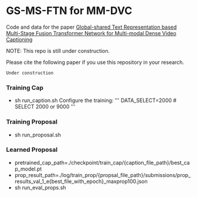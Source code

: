 # GS-MS-FTN for MM-DVC
Code and data for the paper [Global-shared Text Representation based Multi-Stage Fusion Transformer Network for Multi-modal Dense Video Captioning]()

NOTE: This repo is still under construction.


Please cite the following paper if you use this repository in your research.
```
Under construction
```

### Training Cap
- sh run_caption.sh
Configure the training:
'''
DATA_SELECT=2000 # SELECT 2000 or 9000
'''

### Training Proposal
- sh run_proposal.sh


### Learned Proposal
- pretrained_cap_path=./checkpoint/train_cap/{caption_file_path}/best_cap_model.pt
- prop_result_path=./log/train_prop/{propsal_file_path}/submissions/prop_results_val_1_e{best_file_with_epoch}_maxprop100.json
- sh run_eval_props.sh

 
